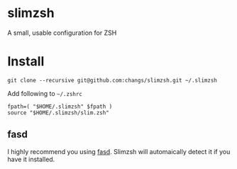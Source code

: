slimzsh
=======

A small, usable configuration for ZSH

# Install

```
git clone --recursive git@github.com:changs/slimzsh.git ~/.slimzsh
```

Add following to ```~/.zshrc```
```
fpath=( "$HOME/.slimzsh" $fpath )
source "$HOME/.slimzsh/slim.zsh"
```


## fasd
I highly recommend you using [fasd](https://github.com/clvv/fasd).
Slimzsh will automaically detect it if you have it installed.

